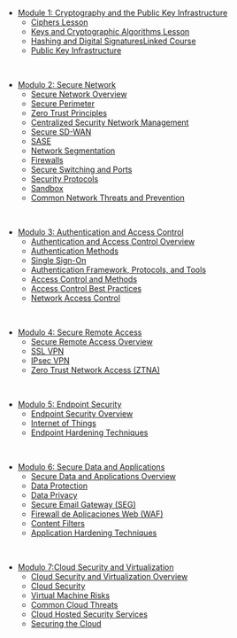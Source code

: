 - [Module 1: Cryptography and the Public Key Infrastructure](Cryptography-and-the-Public-Key-Infrastructure.md)
    - [Ciphers Lesson](Cryptography-and-the-Public-Key-Infrastructure.md/#Ciphers-Lesson)
    - [Keys and Cryptographic Algorithms Lesson](Cryptography-and-the-Public-Key-Infrastructure.md/#Keys-and-Cryptographic-Algorithms-Lesson)
    - [Hashing and Digital SignaturesLinked Course](Cryptography-and-the-Public-Key-Infrastructure.md/#Hashing-and-Digital-SignaturesLinked-Course)
    - [Public Key Infrastructure](Cryptography-and-the-Public-Key-Infrastructure.md/#Public-Key-Infrastructure)

<br>

- [Modulo 2: Secure Network](Secure-Network.md)
    - [Secure Network Overview](Secure-Network.md/#Secure-Network-Overview)
    - [Secure Perimeter](Secure-Network.md/#Secure-Perimeter)
    - [Zero Trust Principles](Secure-Network.md/#Zero-Trust-Principles)
    - [Centralized Security Network Management](Secure-Network.md/#Centralized-Security-Network-Management)
    - [Secure SD-WAN](Secure-Network.md/#Secure-SD-WAN)
    - [SASE](Secure-Network.md/#SASE)
    - [Network Segmentation](Secure-Network.md/#Network-Segmentation)
    - [Firewalls](Secure-Network.md/#Firewalls)
    - [Secure Switching and Ports](Secure-Network.md/#Secure-Switching-and-Ports)
    - [Security Protocols](Secure-Network.md/#Security-Protocols)
    - [Sandbox](Secure-Network.md/#Sandbox)
    - [Common Network Threats and Prevention](Secure-Network.md/#Common-Network-Threats-and-Prevention)

<br>

- [Modulo 3: Authentication and Access Control](Authentication-and-Access-Control.md)
    - [Authentication and Access Control Overview](Authentication-and-Access-Control.md/#Authentication-and-Access-Control-Overview)
    - [Authentication Methods](Authentication-and-Access-Control.md/#Authentication-Methods)
    - [Single Sign-On](Authentication-and-Access-Control.md/#Single-Sign-On)
    - [Authentication Framework, Protocols, and Tools](Authentication-and-Access-Control.md/#Authentication-Framework,-Protocols,-and-Tools)
    - [Access Control and Methods](Authentication-and-Access-Control.md/#Access-Control-and-Methods)
    - [Access Control Best Practices](Authentication-and-Access-Control.md/#Access-Control-Best-Practices)
    - [Network Access Control](Authentication-and-Access-Control.md/#Network-Access-Control)

<br>

- [Modulo 4: Secure Remote Access](Secure-Remote-Access.md)
    - [Secure Remote Access Overview](Secure-Remote-Access.md/#Secure-Remote-Access-Overview)
    - [SSL VPN](Secure-Remote-Access.md/#SSL-VPN)
    - [IPsec VPN](Secure-Remote-Access.md/#IPsec-VPN)
    - [Zero Trust Network Access (ZTNA)](Secure-Remote-Access.md/#Zero-Trust-Network-Access-"ZTNA")

<br>

- [Modulo 5: Endpoint Security](Endpoint-Security.md)
    - [Endpoint Security Overview](Endpoint-Security.md/#Endpoint-Security-Overview)
    - [Internet of Things](Endpoint-Security.md/#Internet-of-Things)
    - [Endpoint Hardening Techniques](Endpoint-Security.md/#Endpoint-Hardening-Techniques)

<br>

- [Modulo 6: Secure Data and Applications](Secure-Data-and-Applications.md)
    - [Secure Data and Applications Overview](Secure-Data-and-Applications.md/#Secure-Data-and-Applications-Overview)
    - [Data Protection](Secure-Data-and-Applications.md/#Data-Protection)
    - [Data Privacy](Secure-Data-and-Applications.md/#Data-Privacy)
    - [Secure Email Gateway (SEG)](Secure-Data-and-Applications.md/#Secure-Email-Gateway-(SEG))
    - [Firewall de Aplicaciones Web (WAF)](Secure-Data-and-Applications.md/#Firewall-de-Aplicaciones-Web-(WAF))
    - [Content Filters](Secure-Data-and-Applications.md/#Content-Filters)
    - [Application Hardening Techniques](Secure-Data-and-Applications.md/#Application-Hardening-Techniques)

<br>

- [Modulo 7:Cloud Security and Virtualization](Cloud-Security-and-Virtualization.md/)
    - [Cloud Security and Virtualization Overview](Cloud-Security-and-Virtualization.md/#Cloud-Security-and-Virtualization-Overview)
    - [Cloud Security](Cloud-Security-and-Virtualization.md/#Cloud-Security)
    - [Virtual Machine Risks](Cloud-Security-and-Virtualization.md/#Virtual-Machine-Risks)
    - [Common Cloud Threats](Cloud-Security-and-Virtualization.md/#Common-Cloud-Threats)
    - [Cloud Hosted Security Services](Cloud-Security-and-Virtualization.md/#Cloud-Hosted-Security-Services)
    - [Securing the Cloud](Cloud-Security-and-Virtualization.md/#Securing-the-Cloud)